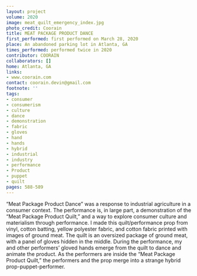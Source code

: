```yaml
---
layout: project
volume: 2020
image: meat_quilt_emergency_index.jpg
photo_credit: Coorain
title: MEAT PACKAGE PRODUCT DANCE
first_performed: first performed on March 28, 2020
place: An abandoned parking lot in Atlanta, GA
times_performed: performed twice in 2020
contributor: COORAIN
collaborators: []
home: Atlanta, GA
links:
- www.coorain.com
contact: coorain.devin@gmail.com
footnote: ''
tags:
- consumer
- consumerism
- culture
- dance
- demonstration
- fabric
- gloves
- hand
- hands
- hybrid
- industrial
- industry
- performance
- Product
- puppet
- quilt
pages: 588-589
---
```


“Meat Package Product Dance” was a response to industrial agriculture in a consumer context. The performance is, in large part, a demonstration of the “Meat Package Product Quilt,” and a way to explore consumer culture and materialism through performance. I made this quilt/performance prop from vinyl, cotton batting, yellow polyester fabric, and cotton fabric printed with images of ground meat. The quilt is an oversized package of ground meat, with a panel of gloves hidden in the middle. During the performance, my and other performers’ gloved hands emerge from the quilt to dance and animate the product. As the performers are inside the “Meat Package Product Quilt,” the performers and the prop merge into a strange hybrid prop-puppet-performer. 